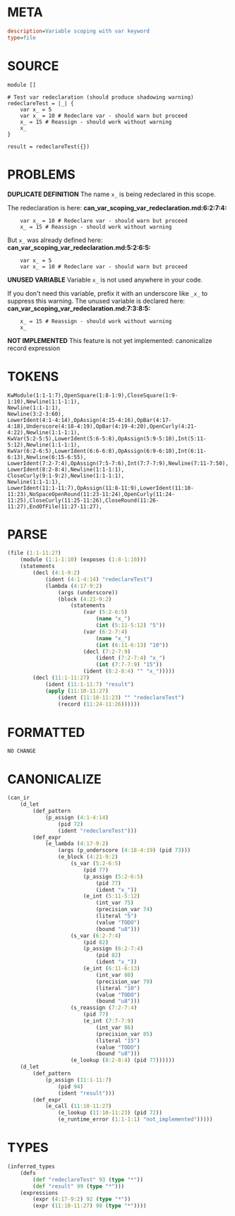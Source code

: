 # META
~~~ini
description=Variable scoping with var keyword
type=file
~~~
# SOURCE
~~~roc
module []

# Test var redeclaration (should produce shadowing warning)
redeclareTest = |_| {
	var x_ = 5
	var x_ = 10 # Redeclare var - should warn but proceed
	x_ = 15 # Reassign - should work without warning
	x_
}

result = redeclareTest({})
~~~
# PROBLEMS
**DUPLICATE DEFINITION**
The name `x_` is being redeclared in this scope.

The redeclaration is here:
**can_var_scoping_var_redeclaration.md:6:2:7:4:**
```roc
	var x_ = 10 # Redeclare var - should warn but proceed
	x_ = 15 # Reassign - should work without warning
```

But `x_` was already defined here:
**can_var_scoping_var_redeclaration.md:5:2:6:5:**
```roc
	var x_ = 5
	var x_ = 10 # Redeclare var - should warn but proceed
```


**UNUSED VARIABLE**
Variable ``x_`` is not used anywhere in your code.

If you don't need this variable, prefix it with an underscore like `_x_` to suppress this warning.
The unused variable is declared here:
**can_var_scoping_var_redeclaration.md:7:3:8:5:**
```roc
	x_ = 15 # Reassign - should work without warning
	x_
```


**NOT IMPLEMENTED**
This feature is not yet implemented: canonicalize record expression

# TOKENS
~~~zig
KwModule(1:1-1:7),OpenSquare(1:8-1:9),CloseSquare(1:9-1:10),Newline(1:1-1:1),
Newline(1:1-1:1),
Newline(3:2-3:60),
LowerIdent(4:1-4:14),OpAssign(4:15-4:16),OpBar(4:17-4:18),Underscore(4:18-4:19),OpBar(4:19-4:20),OpenCurly(4:21-4:22),Newline(1:1-1:1),
KwVar(5:2-5:5),LowerIdent(5:6-5:8),OpAssign(5:9-5:10),Int(5:11-5:12),Newline(1:1-1:1),
KwVar(6:2-6:5),LowerIdent(6:6-6:8),OpAssign(6:9-6:10),Int(6:11-6:13),Newline(6:15-6:55),
LowerIdent(7:2-7:4),OpAssign(7:5-7:6),Int(7:7-7:9),Newline(7:11-7:50),
LowerIdent(8:2-8:4),Newline(1:1-1:1),
CloseCurly(9:1-9:2),Newline(1:1-1:1),
Newline(1:1-1:1),
LowerIdent(11:1-11:7),OpAssign(11:8-11:9),LowerIdent(11:10-11:23),NoSpaceOpenRound(11:23-11:24),OpenCurly(11:24-11:25),CloseCurly(11:25-11:26),CloseRound(11:26-11:27),EndOfFile(11:27-11:27),
~~~
# PARSE
~~~clojure
(file (1:1-11:27)
	(module (1:1-1:10) (exposes (1:8-1:10)))
	(statements
		(decl (4:1-9:2)
			(ident (4:1-4:14) "redeclareTest")
			(lambda (4:17-9:2)
				(args (underscore))
				(block (4:21-9:2)
					(statements
						(var (5:2-6:5)
							(name "x_")
							(int (5:11-5:12) "5"))
						(var (6:2-7:4)
							(name "x_")
							(int (6:11-6:13) "10"))
						(decl (7:2-7:9)
							(ident (7:2-7:4) "x_")
							(int (7:7-7:9) "15"))
						(ident (8:2-8:4) "" "x_")))))
		(decl (11:1-11:27)
			(ident (11:1-11:7) "result")
			(apply (11:10-11:27)
				(ident (11:10-11:23) "" "redeclareTest")
				(record (11:24-11:26))))))
~~~
# FORMATTED
~~~roc
NO CHANGE
~~~
# CANONICALIZE
~~~clojure
(can_ir
	(d_let
		(def_pattern
			(p_assign (4:1-4:14)
				(pid 72)
				(ident "redeclareTest")))
		(def_expr
			(e_lambda (4:17-9:2)
				(args (p_underscore (4:18-4:19) (pid 73)))
				(e_block (4:21-9:2)
					(s_var (5:2-6:5)
						(pid 77)
						(p_assign (5:2-6:5)
							(pid 77)
							(ident "x_"))
						(e_int (5:11-5:12)
							(int_var 75)
							(precision_var 74)
							(literal "5")
							(value "TODO")
							(bound "u8")))
					(s_var (6:2-7:4)
						(pid 82)
						(p_assign (6:2-7:4)
							(pid 82)
							(ident "x_"))
						(e_int (6:11-6:13)
							(int_var 80)
							(precision_var 79)
							(literal "10")
							(value "TODO")
							(bound "u8")))
					(s_reassign (7:2-7:4)
						(pid 77)
						(e_int (7:7-7:9)
							(int_var 86)
							(precision_var 85)
							(literal "15")
							(value "TODO")
							(bound "u8")))
					(e_lookup (8:2-8:4) (pid 77))))))
	(d_let
		(def_pattern
			(p_assign (11:1-11:7)
				(pid 94)
				(ident "result")))
		(def_expr
			(e_call (11:10-11:27)
				(e_lookup (11:10-11:23) (pid 72))
				(e_runtime_error (1:1-1:1) "not_implemented")))))
~~~
# TYPES
~~~clojure
(inferred_types
	(defs
		(def "redeclareTest" 93 (type "*"))
		(def "result" 99 (type "*")))
	(expressions
		(expr (4:17-9:2) 92 (type "*"))
		(expr (11:10-11:27) 98 (type "*"))))
~~~